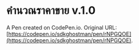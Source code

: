 # คำนวณราคาขาย v.1.0

A Pen created on CodePen.io. Original URL: [https://codepen.io/sdkghostman/pen/rNPGQOE](https://codepen.io/sdkghostman/pen/rNPGQOE).


